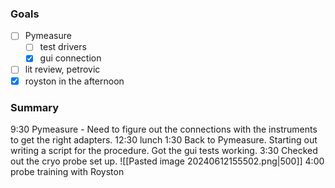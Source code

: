 ### Goals
- [ ] Pymeasure
	- [ ] test drivers
	- [x] gui connection
- [ ] lit review, petrovic
- [x] royston in the afternoon

### Summary
9:30 Pymeasure - Need to figure out the connections with the instruments to get the right adapters.
12:30 lunch
1:30 Back to Pymeasure. Starting out writing a script for the procedure. Got the gui tests working.
3:30 Checked out the cryo probe set up.
![[Pasted image 20240612155502.png|500]]
4:00 probe training with Royston
